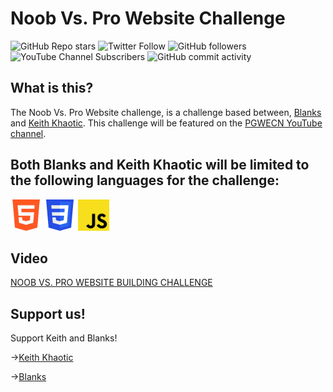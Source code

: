 # Noob Vs. Pro Website Challenge
![GitHub Repo stars](https://img.shields.io/github/stars/KeithKhaotic/KeithKhaotic.github.io?style=social)
![Twitter Follow](https://img.shields.io/twitter/follow/redrocker133?style=social)
![GitHub followers](https://img.shields.io/github/followers/KeithKhaotic?style=social)
![YouTube Channel Subscribers](https://img.shields.io/youtube/channel/subscribers/UCQnjgktI9jXwmtv3Hp3tefg?style=social)
![GitHub commit activity](https://img.shields.io/github/commit-activity/w/KeithKhaotic/KeithKhaotic.github.io)


## What is this?

The Noob Vs. Pro Website challenge, is a challenge based between, [Blanks](https://github.com/tball1) and [Keith Khaotic](https://github.com/KeithKhaotic). This challenge will be featured on the [PGWECN YouTube channel](https://www.youtube.com/channel/UCQnjgktI9jXwmtv3Hp3tefg/videos).

## Both Blanks and Keith Khaotic will be limited to the following languages for the challenge:

<img src="https://github.com/KeithKhaotic/KeithKhaotic/blob/images/image_2022-06-24_175949532.png?raw=true"
width="50"
height="50">
<img src="https://github.com/KeithKhaotic/KeithKhaotic/blob/images/image_2022-06-18_182301764.png?raw=true"
width="50"
height="50">
<img src="https://github.com/KeithKhaotic/KeithKhaotic/blob/images/image_2022-06-18_182337463.png?raw=true"
width="50"
height="50">

## Video

[NOOB VS. PRO WEBSITE BUILDING CHALLENGE]()

## Support us!

Support Keith and Blanks!

->[Keith Khaotic](https://github.com/KeithKhaotic)

->[Blanks](https://github.com/tball1)
